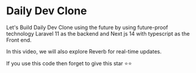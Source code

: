 # Daily Dev Clone

Let's Build Daily Dev Clone using the future by using future-proof technology Laravel 11 as the backend and Next js 14 with typescript as the Front end.

In this video, we will also explore Reverb for real-time updates.

If you use this code then forget to give this star ⭐️⭐️
